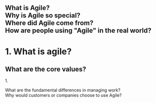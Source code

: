 What is Agile?  
Why is Agile so special?  
Where did Agile come from?  
How are people using "Agile" in the real world?  
---

<h1> 1. What is agile? </h1>

<h2> What are the core values? </h2>
1. 

What are the fundamental differences in managing work?  
Why would customers or companies choose to use Agile?  


